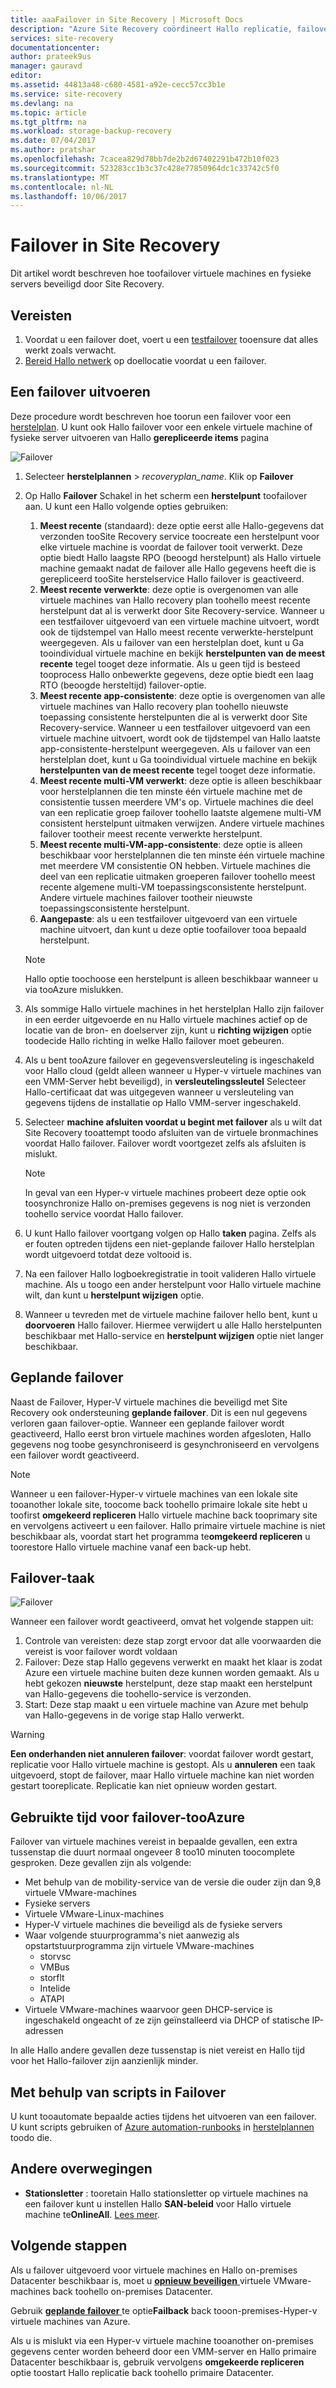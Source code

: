 ```yaml
---
title: aaaFailover in Site Recovery | Microsoft Docs
description: "Azure Site Recovery coördineert Hallo replicatie, failovers en herstel van virtuele machines en fysieke servers. Meer informatie over failover tooAzure of een secundair datacenter."
services: site-recovery
documentationcenter: 
author: prateek9us
manager: gauravd
editor: 
ms.assetid: 44813a48-c680-4581-a92e-cecc57cc3b1e
ms.service: site-recovery
ms.devlang: na
ms.topic: article
ms.tgt_pltfrm: na
ms.workload: storage-backup-recovery
ms.date: 07/04/2017
ms.author: pratshar
ms.openlocfilehash: 7cacea829d78bb7de2b2d67402291b472b10f023
ms.sourcegitcommit: 523283cc1b3c37c428e77850964dc1c33742c5f0
ms.translationtype: MT
ms.contentlocale: nl-NL
ms.lasthandoff: 10/06/2017
---
```

# <a name="failover-in-site-recovery"></a>Failover in Site Recovery
Dit artikel wordt beschreven hoe toofailover virtuele machines en fysieke servers beveiligd door Site Recovery.

## <a name="prerequisites"></a>Vereisten
1. Voordat u een failover doet, voert u een [testfailover](site-recovery-test-failover-to-azure.md) tooensure dat alles werkt zoals verwacht.
1. [Bereid Hallo netwerk](site-recovery-network-design.md) op doellocatie voordat u een failover.  


## <a name="run-a-failover"></a>Een failover uitvoeren
Deze procedure wordt beschreven hoe toorun een failover voor een [herstelplan](site-recovery-create-recovery-plans.md). U kunt ook Hallo failover voor een enkele virtuele machine of fysieke server uitvoeren van Hallo **gerepliceerde items** pagina


![Failover](./media/site-recovery-failover/Failover.png)

1. Selecteer **herstelplannen** > *recoveryplan_name*. Klik op **Failover**
2. Op Hallo **Failover** Schakel in het scherm een **herstelpunt** toofailover aan. U kunt een Hallo volgende opties gebruiken:
    1.  **Meest recente** (standaard): deze optie eerst alle Hallo-gegevens dat verzonden tooSite Recovery service toocreate een herstelpunt voor elke virtuele machine is voordat de failover tooit verwerkt. Deze optie biedt Hallo laagste RPO (beoogd herstelpunt) als Hallo virtuele machine gemaakt nadat de failover alle Hallo gegevens heeft die is gerepliceerd tooSite herstelservice Hallo failover is geactiveerd.
    1.  **Meest recente verwerkte**: deze optie is overgenomen van alle virtuele machines van Hallo recovery plan toohello meest recente herstelpunt dat al is verwerkt door Site Recovery-service. Wanneer u een testfailover uitgevoerd van een virtuele machine uitvoert, wordt ook de tijdstempel van Hallo meest recente verwerkte-herstelpunt weergegeven. Als u failover van een herstelplan doet, kunt u Ga tooindividual virtuele machine en bekijk **herstelpunten van de meest recente** tegel tooget deze informatie. Als u geen tijd is besteed tooprocess Hallo onbewerkte gegevens, deze optie biedt een laag RTO (beoogde hersteltijd) failover-optie.
    1.  **Meest recente app-consistente**: deze optie is overgenomen van alle virtuele machines van Hallo recovery plan toohello nieuwste toepassing consistente herstelpunten die al is verwerkt door Site Recovery-service. Wanneer u een testfailover uitgevoerd van een virtuele machine uitvoert, wordt ook de tijdstempel van Hallo laatste app-consistente-herstelpunt weergegeven. Als u failover van een herstelplan doet, kunt u Ga tooindividual virtuele machine en bekijk **herstelpunten van de meest recente** tegel tooget deze informatie.
    1.  **Meest recente multi-VM verwerkt**: deze optie is alleen beschikbaar voor herstelplannen die ten minste één virtuele machine met de consistentie tussen meerdere VM's op. Virtuele machines die deel van een replicatie groep failover toohello laatste algemene multi-VM consistent herstelpunt uitmaken verwijzen. Andere virtuele machines failover tootheir meest recente verwerkte herstelpunt.  
    1.  **Meest recente multi-VM-app-consistente**: deze optie is alleen beschikbaar voor herstelplannen die ten minste één virtuele machine met meerdere VM consistentie ON hebben. Virtuele machines die deel van een replicatie uitmaken groeperen failover toohello meest recente algemene multi-VM toepassingsconsistente herstelpunt. Andere virtuele machines failover tootheir nieuwste toepassingsconsistente herstelpunt.
    1.  **Aangepaste**: als u een testfailover uitgevoerd van een virtuele machine uitvoert, dan kunt u deze optie toofailover tooa bepaald herstelpunt.

    > [!NOTE]
    > Hallo optie toochoose een herstelpunt is alleen beschikbaar wanneer u via tooAzure mislukken.
    >
    >


1. Als sommige Hallo virtuele machines in het herstelplan Hallo zijn failover in een eerder uitgevoerde en nu Hallo virtuele machines actief op de locatie van de bron- en doelserver zijn, kunt u **richting wijzigen** optie toodecide Hallo richting in welke Hallo failover moet gebeuren.
1. Als u bent tooAzure failover en gegevensversleuteling is ingeschakeld voor Hallo cloud (geldt alleen wanneer u Hyper-v virtuele machines van een VMM-Server hebt beveiligd), in **versleutelingssleutel** Selecteer Hallo-certificaat dat was uitgegeven wanneer u versleuteling van gegevens tijdens de installatie op Hallo VMM-server ingeschakeld.
1. Selecteer **machine afsluiten voordat u begint met failover** als u wilt dat Site Recovery tooattempt toodo afsluiten van de virtuele bronmachines voordat Hallo failover. Failover wordt voortgezet zelfs als afsluiten is mislukt.  

    > [!NOTE]
    > In geval van een Hyper-v virtuele machines probeert deze optie ook toosynchronize Hallo on-premises gegevens is nog niet is verzonden toohello service voordat Hallo failover.
    >
    >

1. U kunt Hallo failover voortgang volgen op Hallo **taken** pagina. Zelfs als er fouten optreden tijdens een niet-geplande failover Hallo herstelplan wordt uitgevoerd totdat deze voltooid is.
1. Na een failover Hallo logboekregistratie in tooit valideren Hallo virtuele machine. Als u toogo een ander herstelpunt voor Hallo virtuele machine wilt, dan kunt u **herstelpunt wijzigen** optie.
1. Wanneer u tevreden met de virtuele machine failover hello bent, kunt u **doorvoeren** Hallo failover. Hiermee verwijdert u alle Hallo herstelpunten beschikbaar met Hallo-service en **herstelpunt wijzigen** optie niet langer beschikbaar.

## <a name="planned-failover"></a>Geplande failover
Naast de Failover, Hyper-V virtuele machines die beveiligd met Site Recovery ook ondersteuning **geplande failover**. Dit is een nul gegevens verloren gaan failover-optie. Wanneer een geplande failover wordt geactiveerd, Hallo eerst bron virtuele machines worden afgesloten, Hallo gegevens nog toobe gesynchroniseerd is gesynchroniseerd en vervolgens een failover wordt geactiveerd.

> [!NOTE]
> Wanneer u een failover-Hyper-v virtuele machines van een lokale site tooanother lokale site, toocome back toohello primaire lokale site hebt u toofirst **omgekeerd repliceren** Hallo virtuele machine back tooprimary site en vervolgens activeert u een failover. Hallo primaire virtuele machine is niet beschikbaar als, voordat start het programma te**omgekeerd repliceren** u toorestore Hallo virtuele machine vanaf een back-up hebt.   
>
>

## <a name="failover-job"></a>Failover-taak

![Failover](./media/site-recovery-failover/FailoverJob.png)

Wanneer een failover wordt geactiveerd, omvat het volgende stappen uit:

1. Controle van vereisten: deze stap zorgt ervoor dat alle voorwaarden die vereist is voor failover wordt voldaan
1. Failover: Deze stap Hallo gegevens verwerkt en maakt het klaar is zodat Azure een virtuele machine buiten deze kunnen worden gemaakt. Als u hebt gekozen **nieuwste** herstelpunt, deze stap maakt een herstelpunt van Hallo-gegevens die toohello-service is verzonden.
1. Start: Deze stap maakt u een virtuele machine van Azure met behulp van Hallo-gegevens in de vorige stap Hallo verwerkt.

> [!WARNING]
> **Een onderhanden niet annuleren failover**: voordat failover wordt gestart, replicatie voor Hallo virtuele machine is gestopt. Als u **annuleren** een taak uitgevoerd, stopt de failover, maar Hallo virtuele machine kan niet worden gestart tooreplicate. Replicatie kan niet opnieuw worden gestart.
>
>

## <a name="time-taken-for-failover-tooazure"></a>Gebruikte tijd voor failover-tooAzure

Failover van virtuele machines vereist in bepaalde gevallen, een extra tussenstap die duurt normaal ongeveer 8 too10 minuten toocomplete gesproken. Deze gevallen zijn als volgende:

* Met behulp van de mobility-service van de versie die ouder zijn dan 9,8 virtuele VMware-machines
* Fysieke servers 
* Virtuele VMware-Linux-machines
* Hyper-V virtuele machines die beveiligd als de fysieke servers
* Waar volgende stuurprogramma's niet aanwezig als opstartstuurprogramma zijn virtuele VMware-machines 
    * storvsc 
    * VMBus 
    * storflt 
    * Intelide 
    * ATAPI
* Virtuele VMware-machines waarvoor geen DHCP-service is ingeschakeld ongeacht of ze zijn geïnstalleerd via DHCP of statische IP-adressen

In alle Hallo andere gevallen deze tussenstap is niet vereist en Hallo tijd voor het Hallo-failover zijn aanzienlijk minder. 





## <a name="using-scripts-in-failover"></a>Met behulp van scripts in Failover
U kunt tooautomate bepaalde acties tijdens het uitvoeren van een failover. U kunt scripts gebruiken of [Azure automation-runbooks](site-recovery-runbook-automation.md) in [herstelplannen](site-recovery-create-recovery-plans.md) toodo die.

## <a name="other-considerations"></a>Andere overwegingen
* **Stationsletter** : tooretain Hallo stationsletter op virtuele machines na een failover kunt u instellen Hallo **SAN-beleid** voor Hallo virtuele machine te**OnlineAll**. [Lees meer](https://support.microsoft.com/en-us/help/3031135/how-to-preserve-the-drive-letter-for-protected-virtual-machines-that-are-failed-over-or-migrated-to-azure).



## <a name="next-steps"></a>Volgende stappen
Als u failover uitgevoerd voor virtuele machines en Hallo on-premises Datacenter beschikbaar is, moet u [ **opnieuw beveiligen** ](site-recovery-how-to-reprotect.md) virtuele VMware-machines back toohello on-premises Datacenter.

Gebruik [ **geplande failover** ](site-recovery-failback-from-azure-to-hyper-v.md) te optie**Failback** back tooon-premises-Hyper-v virtuele machines van Azure.

Als u is mislukt via een Hyper-v virtuele machine tooanother on-premises gegevens center worden beheerd door een VMM-server en Hallo primaire Datacenter beschikbaar is, gebruik vervolgens **omgekeerde repliceren** optie toostart Hallo replicatie back toohello primaire Datacenter.
